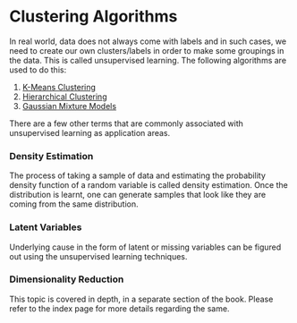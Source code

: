 # Clustering Algorithms

In real world, data does not always come with labels and in such cases, we need to create our own clusters/labels in order to make some groupings in the data. This is called unsupervised learning. The following algorithms are used to do this:

1. [K-Means Clustering](./K-meansClustering.md)
2. [Hierarchical Clustering](./HierarchicalClustering.md)
3. [Gaussian Mixture Models](./GaussianMixtureModels.md)

There are a few other terms that are commonly associated with unsupervised learning as application areas.

### Density Estimation

The process of taking a sample of data and estimating the probability density function of a random variable is called density estimation. Once the distribution is learnt, one can generate samples that look like they are coming from the same distribution.

### Latent Variables

Underlying cause in the form of latent or missing variables can be figured out using the unsupervised learning techniques.

### Dimensionality Reduction

This topic is covered in depth, in a separate section of the book. Please refer to the index page for more details regarding the same.
